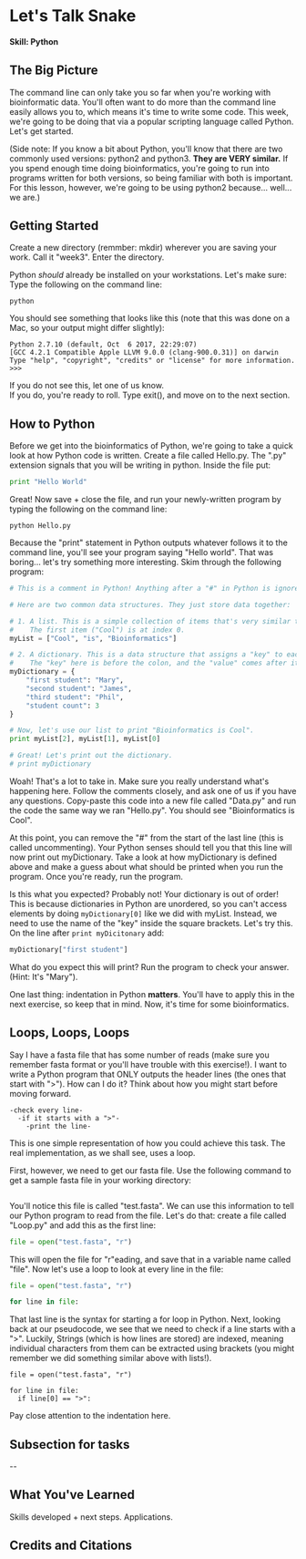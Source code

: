 # Let's Talk Snake
#### Skill: Python

## The Big Picture

The command line can only take you so far when you're working with bioinformatic data. You'll often want to do more than the command line easily allows you to, which means it's time to write some code. This week, we're going to be doing that via a popular scripting language called Python. Let's get started.

(Side note: If you know a bit about Python, you'll know that there are two commonly used versions: python2 and python3. **They are VERY similar.** If you spend enough time doing bioinformatics, you're going to run into programs written for both versions, so being familiar with both is important. For this lesson, however, we're going to be using python2 because... well... we are.)

## Getting Started

Create a new directory (remmber: mkdir) wherever you are saving your work. Call it "week3". Enter the directory.

Python *should* already be installed on your workstations. Let's make sure: Type the following on the command line:
```shell
python
```
You should see something that looks like this (note that this was done on a Mac, so your output might differ slightly):
```shell
Python 2.7.10 (default, Oct  6 2017, 22:29:07) 
[GCC 4.2.1 Compatible Apple LLVM 9.0.0 (clang-900.0.31)] on darwin
Type "help", "copyright", "credits" or "license" for more information.
>>> 
```

If you do not see this, let one of us know.   
If you do, you're ready to roll. Type exit(), and move on to the next section.

## How to Python

Before we get into the bioinformatics of Python, we're going to take a quick look at how Python code is written. Create a file called Hello.py. The ".py" extension signals that you will be writing in python. Inside the file put:
```python
print "Hello World"
```

Great! Now save + close the file, and run your newly-written program by typing the following on the command line:
```shell
python Hello.py
```

Because the "print" statement in Python outputs whatever follows it to the command line, you'll see your program saying "Hello world". That was boring... let's try something more interesting. Skim through the following program:
```python
# This is a comment in Python! Anything after a "#" in Python is ignored when executing.

# Here are two common data structures. They just store data together:

# 1. A list. This is a simple collection of items that's very similar to an array.
#    The first item ("Cool") is at index 0.
myList = ["Cool", "is", "Bioinformatics"]

# 2. A dictionary. This is a data structure that assigns a "key" to each "value".
#    The "key" here is before the colon, and the "value" comes after it.
myDictionary = {
    "first student": "Mary",
    "second student": "James",
    "third student": "Phil",
    "student count": 3
}

# Now, let's use our list to print "Bioinformatics is Cool".
print myList[2], myList[1], myList[0]

# Great! Let's print out the dictionary. 
# print myDictionary
```

Woah! That's a lot to take in. Make sure you really understand what's happening here. Follow the comments closely, and ask one of us if you have any questions. Copy-paste this code into a new file called "Data.py" and run the code the same way we ran "Hello.py". You should see "Bioinformatics is Cool".

At this point, you can remove the "#" from the start of the last line (this is called uncommenting). Your Python senses should tell you that this line will now print out myDictionary. Take a look at how myDictionary is defined above and make a guess about what should be printed when you run the program. Once you're ready, run the program.

Is this what you expected? Probably not! Your dictionary is out of order! This is because dictionaries in Python are unordered, so you can't access elements by doing `myDictionary[0]` like we did with myList. Instead, we need to use the name of the "key" inside the square brackets. Let's try this. On the line after `print myDicitonary` add:
```python
myDictionary["first student"]
```

What do you expect this will print? Run the program to check your answer. (Hint: It's "Mary").  

One last thing: indentation in Python **matters**. You'll have to apply this in the next exercise, so keep that in mind. Now, it's time for some bioinformatics.

## Loops, Loops, Loops

Say I have a fasta file that has some number of reads (make sure you remember fasta format or you'll have trouble with this exercise!). I want to write a Python program that ONLY outputs the header lines (the ones that start with ">"). How can I do it? Think about how you might start before moving forward.

```
-check every line-
  -if it starts with a ">"-
    -print the line-
```
This is one simple representation of how you could achieve this task. The real implementation, as we shall see, uses a loop.

First, however, we need to get our fasta file. Use the following command to get a sample fasta file in your working directory:

```shell

```

You'll notice this file is called "test.fasta". We can use this information to tell our Python program to read from the file. Let's do that: create a file called "Loop.py" and add this as the first line:
```python
file = open("test.fasta", "r")
```

This will open the file for "r"eading, and save that in a variable name called "file". Now let's use a loop to look at every line in the file:
```python
file = open("test.fasta", "r")

for line in file:
```

That last line is the syntax for starting a for loop in Python. Next, looking back at our pseudocode, we see that we need to check if a line starts with a ">". Luckily, Strings (which is how lines are stored) are indexed, meaning individual characters from them can be extracted using brackets (you might remember we did something similar above with lists!). 
```
file = open("test.fasta", "r")

for line in file:
  if line[0] == ">":
```

Pay close attention to the indentation here.

## Subsection for tasks

--

## What You've Learned

Skills developed + next steps. Applications.

## Credits and Citations
